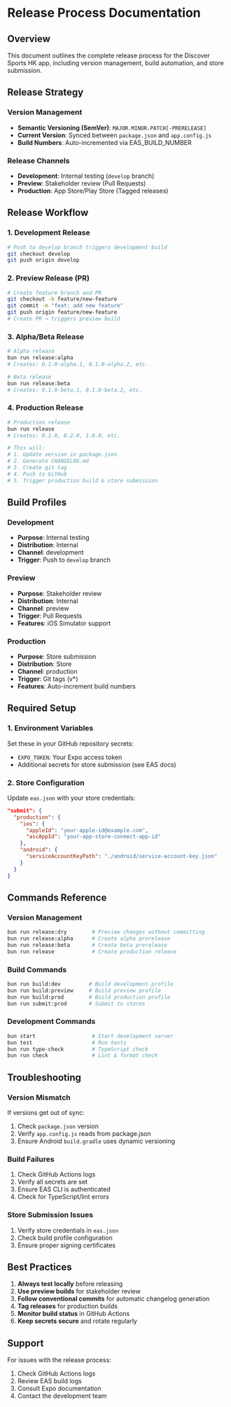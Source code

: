 # Release Process Documentation

## Overview

This document outlines the complete release process for the Discover Sports HK app, including version management, build automation, and store submission.

## Release Strategy

### Version Management
- **Semantic Versioning (SemVer)**: `MAJOR.MINOR.PATCH[-PRERELEASE]`
- **Current Version**: Synced between `package.json` and `app.config.js`
- **Build Numbers**: Auto-incremented via EAS_BUILD_NUMBER

### Release Channels
- **Development**: Internal testing (`develop` branch)
- **Preview**: Stakeholder review (Pull Requests)
- **Production**: App Store/Play Store (Tagged releases)

## Release Workflow

### 1. Development Release
```bash
# Push to develop branch triggers development build
git checkout develop
git push origin develop
```

### 2. Preview Release (PR)
```bash
# Create feature branch and PR
git checkout -b feature/new-feature
git commit -m "feat: add new feature"
git push origin feature/new-feature
# Create PR → triggers preview build
```

### 3. Alpha/Beta Release
```bash
# Alpha release
bun run release:alpha
# Creates: 0.1.0-alpha.1, 0.1.0-alpha.2, etc.

# Beta release  
bun run release:beta
# Creates: 0.1.0-beta.1, 0.1.0-beta.2, etc.
```

### 4. Production Release
```bash
# Production release
bun run release
# Creates: 0.1.0, 0.2.0, 1.0.0, etc.

# This will:
# 1. Update version in package.json
# 2. Generate CHANGELOG.md
# 3. Create git tag
# 4. Push to GitHub
# 5. Trigger production build & store submission
```

## Build Profiles

### Development
- **Purpose**: Internal testing
- **Distribution**: Internal
- **Channel**: development
- **Trigger**: Push to `develop` branch

### Preview  
- **Purpose**: Stakeholder review
- **Distribution**: Internal
- **Channel**: preview
- **Trigger**: Pull Requests
- **Features**: iOS Simulator support

### Production
- **Purpose**: Store submission
- **Distribution**: Store
- **Channel**: production
- **Trigger**: Git tags (v*)
- **Features**: Auto-increment build numbers

## Required Setup

### 1. Environment Variables
Set these in your GitHub repository secrets:
- `EXPO_TOKEN`: Your Expo access token
- Additional secrets for store submission (see EAS docs)

### 2. Store Configuration
Update `eas.json` with your store credentials:
```json
"submit": {
  "production": {
    "ios": {
      "appleId": "your-apple-id@example.com",
      "ascAppId": "your-app-store-connect-app-id"
    },
    "android": {
      "serviceAccountKeyPath": "./android/service-account-key.json"
    }
  }
}
```

## Commands Reference

### Version Management
```bash
bun run release:dry        # Preview changes without committing
bun run release:alpha      # Create alpha prerelease
bun run release:beta       # Create beta prerelease  
bun run release            # Create production release
```

### Build Commands
```bash
bun run build:dev         # Build development profile
bun run build:preview     # Build preview profile
bun run build:prod        # Build production profile
bun run submit:prod       # Submit to stores
```

### Development Commands
```bash
bun start                  # Start development server
bun test                   # Run tests
bun run type-check         # TypeScript check
bun run check              # Lint & format check
```

## Troubleshooting

### Version Mismatch
If versions get out of sync:
1. Check `package.json` version
2. Verify `app.config.js` reads from package.json
3. Ensure Android `build.gradle` uses dynamic versioning

### Build Failures
1. Check GitHub Actions logs
2. Verify all secrets are set
3. Ensure EAS CLI is authenticated
4. Check for TypeScript/lint errors

### Store Submission Issues
1. Verify store credentials in `eas.json`
2. Check build profile configuration
3. Ensure proper signing certificates

## Best Practices

1. **Always test locally** before releasing
2. **Use preview builds** for stakeholder review
3. **Follow conventional commits** for automatic changelog generation
4. **Tag releases** for production builds
5. **Monitor build status** in GitHub Actions
6. **Keep secrets secure** and rotate regularly

## Support

For issues with the release process:
1. Check GitHub Actions logs
2. Review EAS build logs
3. Consult Expo documentation
4. Contact the development team
